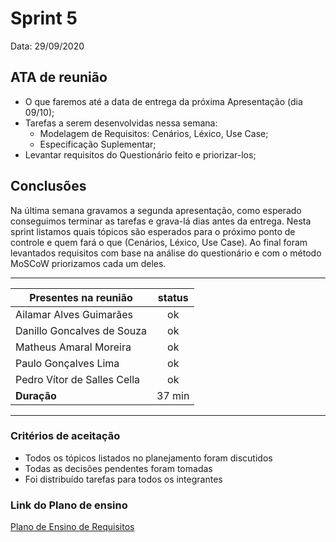# Sprint 5

Data: 29/09/2020

## ATA de reunião

- O que faremos até a data de entrega da próxima Apresentação (dia 09/10);
- Tarefas a serem desenvolvidas nessa semana:
    - Modelagem de Requisitos: Cenários, Léxico, Use Case; 
    - Especificação Suplementar;
- Levantar requisitos do Questionário feito e priorizar-los;


## Conclusões

Na última semana gravamos a segunda apresentação, como esperado conseguimos terminar as tarefas e grava-lá dias antes da entrega. Nesta sprint listamos quais tópicos são esperados para o próximo ponto de controle e quem fará o que (Cenários, Léxico, Use Case). Ao final foram levantados requisitos com base na análise do questionário e com o método MoSCoW priorizamos cada um deles.

---

| Presentes na reunião    | status |
| ----------------------- | :----: |
| Ailamar Alves Guimarães  | ok  |
| Danillo Goncalves de Souza | ok |
| Matheus Amaral Moreira   | ok |
| Paulo Gonçalves Lima     | ok |
| Pedro Vítor de Salles Cella | ok |
| **Duração** | 37 min |

---

### Critérios de aceitação

- Todos os tópicos listados no planejamento foram discutidos
- Todas as decisões pendentes foram tomadas
- Foi distribuído tarefas para todos os integrantes

### Link do Plano de ensino

[Plano de Ensino de Requisitos](https://aprender3.unb.br/pluginfile.php/426680/mod_resource/content/2/Plano_de_Ensino%20RE%2012020TerQui.pdf)